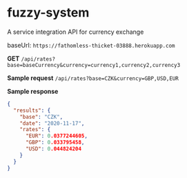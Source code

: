 # fuzzy-system

A service integration API for currency exchange

baseUrl: `https://fathomless-thicket-03888.herokuapp.com`

**GET** `/api/rates?base=baseCurrency&currency=currency1,currency2,currency3`

**Sample request** `/api/rates?base=CZK&currency=GBP,USD,EUR`

**Sample response**

```json
{
  "results": {
    "base": "CZK",
    "date": "2020-11-17",
    "rates": {
      "EUR": 0.0377244605,
      "GBP": 0.033795458,
      "USD": 0.044824204
    }
  }
}
```
